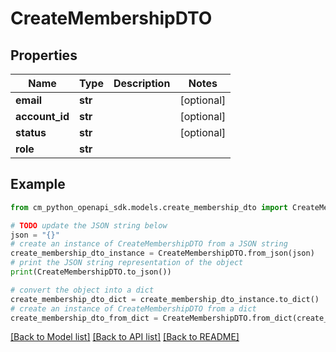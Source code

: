 # CreateMembershipDTO


## Properties

Name | Type | Description | Notes
------------ | ------------- | ------------- | -------------
**email** | **str** |  | [optional] 
**account_id** | **str** |  | [optional] 
**status** | **str** |  | [optional] 
**role** | **str** |  | 

## Example

```python
from cm_python_openapi_sdk.models.create_membership_dto import CreateMembershipDTO

# TODO update the JSON string below
json = "{}"
# create an instance of CreateMembershipDTO from a JSON string
create_membership_dto_instance = CreateMembershipDTO.from_json(json)
# print the JSON string representation of the object
print(CreateMembershipDTO.to_json())

# convert the object into a dict
create_membership_dto_dict = create_membership_dto_instance.to_dict()
# create an instance of CreateMembershipDTO from a dict
create_membership_dto_from_dict = CreateMembershipDTO.from_dict(create_membership_dto_dict)
```
[[Back to Model list]](../README.md#documentation-for-models) [[Back to API list]](../README.md#documentation-for-api-endpoints) [[Back to README]](../README.md)


